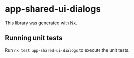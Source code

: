 # app-shared-ui-dialogs

This library was generated with [Nx](https://nx.dev).

## Running unit tests

Run `nx test app-shared-ui-dialogs` to execute the unit tests.
